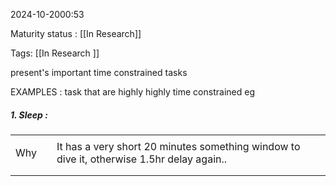 
2024-10-2000:53

Maturity  status : [[In Research]]

Tags: [[In Research ]] 


present's important  time constrained tasks

EXAMPLES :
task that are highly highly time constrained eg

##### 1. Sleep :

|     |     |                                                                                            |     |
| --- | --- | ------------------------------------------------------------------------------------------ | --- |
|     |     |                                                                                            |     |
| Why |     | It has a very short 20 minutes something window to dive it, otherwise 1.5hr delay again..  |     |
|     |     |                                                                                            |     |
|     |     |                                                                                            |     |




